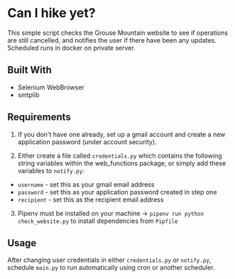 # Can I hike yet?
This simple script checks the Grouse Mountain website to see if operations are still cancelled, and notifies the user if there have been any updates. Scheduled runs in docker on private server.

## Built With
- Selenium WebBrowser
- smtplib

## Requirements
1. If you don't have one already, set up a gmail account and create a new application password (under account security). 

2. Either create a file called `credentials.py` which contains the following string variables within the web_functions package, or simply add these variables to `notify.py`:
- `username` - set this as your gmail email address
- `password` - set this as your application password created in step one
- `recipient` - set this as the recipient email address 

3. Pipenv must be installed on your machine -> `pipenv run python check_website.py` to install dependencies from `Pipfile`

## Usage
After changing user credentials in either `credentials.py` or `notify.py`, schedule `main.py` to run automatically using cron or another scheduler.
